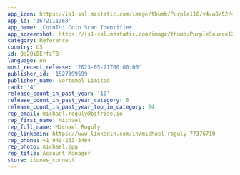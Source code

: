 ```yaml
---
app_icon: https://is1-ssl.mzstatic.com/image/thumb/Purple116/v4/a8/52/43/a8524301-48d4-c990-16c5-04d5aff37aba/AppIcon-0-1x_U007epad-0-85-220.png/1024x1024bb.png
app_id: '1672111368'
app_name: 'CoinIn: Coin Scan Identifier'
app_screenshot: https://is1-ssl.mzstatic.com/image/thumb/PurpleSource126/v4/0b/b5/d7/0bb5d749-ad63-52c0-0786-f792d61b43d1/d0462a79-54de-4ff3-aff7-ef0335c089b2_identify_rare_and_foreign_coins.png/1242x2688bb.png
category: Reference
country: US
id: Qa2OiEErfzTB
language: en
most_recent_release: '2023-05-21T00:00:00'
publisher_id: '1527399599'
publisher_name: Vortemol Limited
rank: '4'
release_count_in_past_year: '10'
release_count_in_past_year_category: 6
release_count_in_past_year_top_in_category: 24
rep_email: michael.roguly@bitrise.io
rep_first_name: Michael
rep_full_name: Michael Roguly
rep_linkedin: https://www.linkedin.com/in/michael-roguly-77376710
rep_phone: +1 949-233-3404
rep_photo: michael.jpg
rep_title: Account Manager
store: itunes_connect
---
```

